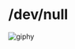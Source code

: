 # /dev/null

![giphy](https://github.com/rootpf/rootpf/assets/151062631/54ec32af-d092-488e-ab3d-fa2f08a5ea21)
